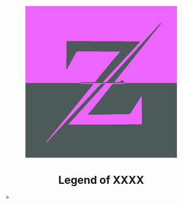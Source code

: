 
<p align="center">
    <img width="400px" src="https://github.com/Long-Zixuan/Legend-of-XXXX/blob/master/Assets/Images/SoftWareBack.png">    
</p>
<h1 align="center">Legend of XXXX</h1>>

